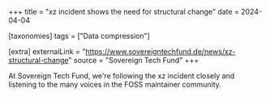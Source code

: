 +++
title = "xz incident shows the need for structural change"
date = 2024-04-04

[taxonomies]
tags = ["Data compression"]

[extra]
externalLink = "https://www.sovereigntechfund.de/news/xz-structural-change"
source = "Sovereign Tech Fund"
+++

At Sovereign Tech Fund, we're following the xz incident closely and listening to the many voices in the FOSS maintainer community.

<!-- more -->